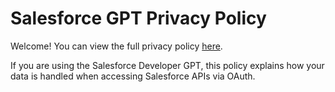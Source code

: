 # Salesforce GPT Privacy Policy

Welcome! You can view the full privacy policy [here](./privacy).

If you are using the Salesforce Developer GPT, this policy explains how your data is handled when accessing Salesforce APIs via OAuth.
